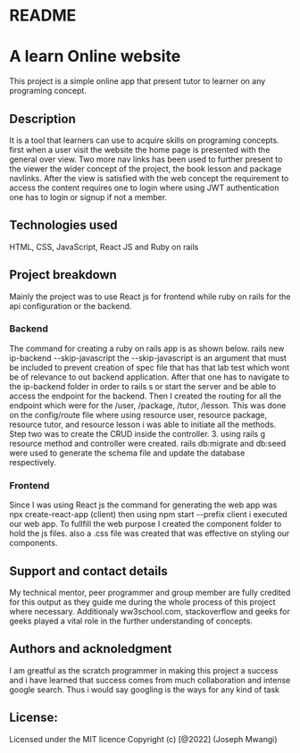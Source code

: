 # README

# A learn Online website 

This project is a simple online app that present tutor to learner on any programing concept.


## Description

It is a tool that learners can use to acquire skills on programing concepts. first when a user visit the website the home page is presented with the general over view. Two more nav links has been used to further present to the viewer the wider concept of the project, the book lesson and package navlinks. After the view is satisfied with the web concept the requirement to access the content requires one to login where using JWT authentication one has to login or signup if not a member.


## Technologies used

HTML, CSS, JavaScript, React JS and Ruby on rails



## Project breakdown

Mainly the project was to use React js for frontend while ruby on rails for the api configuration or the backend.



### Backend

The command for creating a ruby on rails app is as shown below.
    rails new ip-backend --skip-javascript
the --skip-javascript is an argument that must be included to prevent creation of spec file that has that lab test which wont be of relevance to out backend application.
After that one has to navigate to the ip-backend folder in order to rails s or start the server and be able to access the endpoint for the backend.
Then I created the routing for all the endpoint which were for the /user, /package, /tutor, /lesson. This was done on the config/route file where using resource user, resource package, resource tutor, and resource lesson i was able to initiate all the methods. 
Step two was to create the CRUD inside the controller. 
3. using rails g resource method and controller were created.
rails db:migrate and db:seed were used to generate the schema file and update the database respectively.

### Frontend
Since I was using React js the command for generating the web app was npx create-react-app (client) then using npm start --prefix client i executed our web app.
To fullfill the web purpose I created the component folder to hold the js files.
also a .css file was created that was effective on styling our components.

## Support and contact details
My technical mentor, peer programmer and group member are fully credited for this output as they guide me during the whole process of this project where necessary. Additionaly ww3school.com, stackoverflow and geeks for geeks played a vital role in the further understanding of concepts.
## Authors and acknoledgment
I am greatful as the scratch programmer in making this project a success and i  have learned that success comes from much collaboration and intense google search. Thus i would say googling is the ways for any kind of task
## License: 
Licensed under the MIT licence Copyright (c) [@2022] (Joseph Mwangi)


